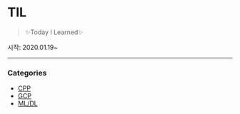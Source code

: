 # TIL
> ✨Today I Learned✨  

시작: 2020.01.19~  

----

### **Categories**

* [CPP](https://github.com/yskim0/TIL/tree/master/CPP)
* [GCP](https://github.com/yskim0/TIL/tree/master/GCP)
* [ML/DL](https://github.com/yskim0/TIL/tree/master/ML_DL)
